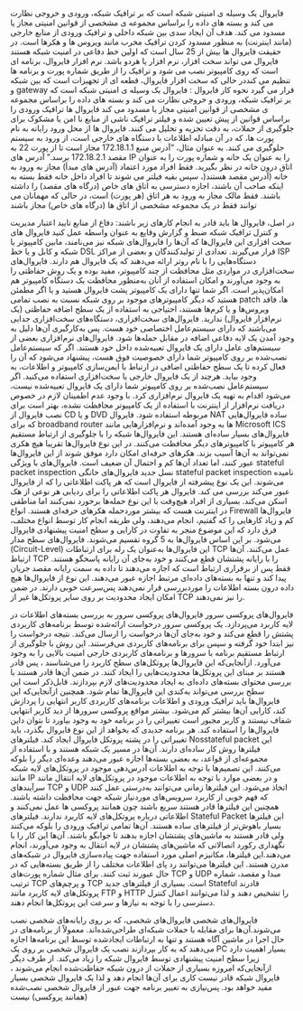 
فایروال یک وسیله ی امنیتی شبکه است که بر ترافیک شبکه، ورودی و خروجی نظارت می کند و بسته های داده را براساس مجموعه ی مشخصی از قوانین امنیتی مجاز یا مسدود می کند.
هدف آن ایجاد سدی بین شبکه داخلی و ترافیک ورودی از منابع خارجی (مانند اینترنت) به منظور مسدود کردن ترافیک مخرب مانند ویروس ها و هکرها است.
در حقیقت فایروال ها بیش از 25 سال است که اولین خط دفاعی در امنیت شبکه هستند
فایروال می تواند سخت افزار، نرم افزار یا هردو باشد.
 نرم افزار فایروال، برنامه ای است که روی کامپیوتر نصب می شود و ترافیک را از طریق شماره پورت و برنامه ها تنظیم می کنددر حالی که سخت افزار فایروال، قطعه ای از تجهیزات است که بین شبکه و gateway قرار می گیرد
نحوه کار فایروال :
فایروال یک وسیله ی امنیتی شبکه است که بر ترافیک شبکه، ورودی و خروجی نظارت می کند و بسته های داده را براساس مجموعه ی مشخصی از قوانین امنیتی مجاز یا مسدود می کند
فایروال ها ترافیک ورودی را براساس قوانین از پیش تعیین شده و فیلتر ترافیک ناشی از منابع نا امن یا مشکوک برای جلوگیری از حملات، به دقت تجزیه و تحلیل می کنند.
فایروال ها از محل ورود رایانه به نام پورت ها، که در آن مبادله اطلاعات با دستگاه های خارجی است، از ورود به سیستم جلوگیری می کنند.
به عنوان مثال، “آدرس منبع 172.18.1.1 مجاز است تا از پورت 22 به مقصد 172.18.2.1 برسد.”
آدرس های IP را به عنوان یک خانه و شماره پورت را به عنوان اتاق درون خانه در نظر بگیرید.
فقط افراد مورد اعتماد (آدرس های مبدأ) مجاز به ورود به خانه (آدرس مقصد هستند(، سپس بقیه فیلتر می شوند تا افراد داخل خانه فقط بسته به اینکه صاحب آن باشند، اجازه دسترسی به اتاق های خاص (درگاه های مقصد) را داشته باشند.
فقط مالک مجاز به ورود به هر اتاق (هر پورت) است، در حالی که مهمانان می توانند فقط در یک مجموعه مشخصی از اتاق ها (درگاه های خاص) مجاز باشند

در اصل، فایروال ها باید قادر به انجام کارهای زیر باشند:
دفاع از منابع
تایید اعتبار
مدیریت و کنترل ترافیک شبکه
ضبط و گزارش وقایع
به عنوان واسطه عمل کنید
فایروال های سخت افزاری
این فایروال‌ها که آن‌ها را فایروال‌های شبکه نیز می‌نامند، مابین کامپيوتر يا شبکه و کابل و يا خط DSL قرار می‌گیرند. تعدادی از تولیدکنندگان و بعضی از مراکز ISP دستگاه‌هایی را با نام روتر ارائه می‌دهند که يک فايروال هم دارند. فایروال‌های سخت‌افزاری در مواردی مثل محافظت از چند کامپيوتر، مفيد بوده و يک روش حفاظتی را به وجود می‌آورند و امکان استفاده از آنان به‌منظور محافظت يک دستگاه کامپيوتر هم امکان‌پذیر است. اگر شما تنها دارای يک کامپيوتر پشت فايروال هستید و يا اگر مطمئن هستید که دیگر کامپیوترهای موجود بر روی شبکه نسبت به نصب تمامی patch ها، فاقد ویروس‌ها و يا کرم‌ها هستند، احتیاجی به استفاده از يک سطح اضافه حفاظتی (يک نرم‌افزار فايروال) ندارید.
فایروال‌های سخت‌افزاری، دستگاه‌های سخت‌افزاری جدایی می‌باشند که دارای سیستم‌عامل اختصاصی خود هست. پس به‌کارگیری آن‌ها دلیل به وجود آمدن یک‌ لایه دفاعی اضافه در مقابل حمله‌ها شود.
فایروال‌های نرم‌افزاری
بعضی از سیستم‌های عامل دارای يک فايروال تعبیه‌شده داخل خود هستند. اگر که سیستم‌عامل نصب‌شده بر روی کامپيوتر شما دارای خصوصیت فوق هست، پيشنهاد می‌شود که آن را فعال کرده تا يک سطح حفاظتی اضافی در ارتباط با ایمن‌سازی کامپيوتر و اطلاعات، به وجود بیاید. هرچند از يک فايروال خارجی يا سخت‌افزاری استفاده می‌کنید. اگر سیستم‌عامل نصب‌شده بر روی کامپيوتر شما دارای يک فايروال تعبیه‌شده نیست، می‌شود اقدام به تهيه يک فايروال نرم‌افزاری کرد. با وجود عدم اطمينان لازم در خصوص دريافت نرم‌افزار از اينترنت با استفاده از يک کامپيوتر محافظت نشده، بهتر است برای نصب فايروال از CD و يا DVD مربوطه استفاده شود.
فايروال NAT ساده
فایروال‌هایی كه برای broadband router ها به وجود آمده‌اند و نرم‌افزارهایی مانند Microsoft ICS فایروال‌های بسيار ساده‌ای هستند. اين فایروال‌ها شبكه را با جلوگيری از ارتباط مستقيم هر كامپيوتر با كامپيوترهای ديگر محافظت می‌کنند. در این نوع فایروال‌ها تقریبا هیچ هکری نمی‌تواند به آن‌ها آسیب بزند. هكرهای حرفه‌ای امکان دارد موفق شوند از اين فایروال‌ها عبور كنند، اما تعداد آن‌ها كم و احتمال آن ضعيف است.
فایروال‌های با ويژگی stateful packet inspection
نسل جديد فایروال‌های خانگی stateful packet inspection ناميده می‌شوند. این‌ یک نوع پيشرفته از فايروال است كه هر پاكت اطلاعاتی را كه از فايروال عبور می‌کند بررسی می كند. فايروال هر پاكت اطلاعاتی را برای رديابی هر نوعی از هک اسكن می‌کند. بسیاری از افراد هیچ‌وقت با اين نوع حمله‌ها برخورد نمی‌کنند اما مناطقی در اينترنت هست كه بيشتر موردحمله هكرهای حرفه‌ای هستند.
انواع Firewall
فایروال‌ها کم‌ و زیاد کارهایی را که گفتیم، انجام می‌دهند، ولی طریقه انجام کار توسط انواع مختلف، فرق دارد که این موضوع منجر به تفاوت در کارایی و سطح امنیت پیشنهادی فایروال می‌شود. بر این اساس فایروال‌ها به 5 گروه تقسیم می‌شوند.
فایروال‌های سطح مدار (Circuit-Level)
این فایروال‌ها به‌عنوان یک رله برای ارتباطات TCP عمل می‌کنند. آن‌ها ارتباط TCP را با رایانه پشتشان قطع می‌کنند و خود به‌جای آن رایانه پاسخگو هستند. فقط پس از برقراری ارتباط است که اجازه می‌دهند تا داده به سمت رایانه مقصد جریان پیدا کند و تنها به بسته‌های داده‌ای مرتبط اجازه عبور می‌دهند. این نوع از فایروال‌ها هیچ داده درون بسته اطلاعات را موردبررسی قرار نمی‌دهند پس‌سرعت خوبی دارند. در ضمن امکان ایجاد محدودیت بر روی سایر پروتکل‌ها غیر از TCP را نیز نمی‌دهند.


فایروال‌های پروکسی سرور
فایروال‌های پروکسی سرور به بررسی بسته‌های اطلاعات در لایه کاربرد می‌پردازد. یک پروکسی سرور درخواست ارائه‌شده توسط برنامه‌های کاربردی پشتش را قطع می‌کند و خود به‌جای آن‌ها درخواست را ارسال می‌کند. نتیجه درخواست را نیز ابتدا خود گرفته و سپس برای برنامه‌های کاربردی می‌فرستند. این روش با جلوگیری از ارتباط مستقیم برنامه با سرورها و برنامه‌های کاربردی خارجی امنیت بالایی را به وجود می‌آورد. ازآنجایی‌که این فایروال‌ها پروتکل‌های سطح کاربرد را می‌شناسند ، پس قادر هستند بر مبنای این پروتکل‌ها محدودیت‌هایی را ایجاد کنند. در ضمن آن‌ها قادر هستند با بررسی محتوای بسته‌های داده‌ای به ایجاد محدودیت‌های لازم بپردازند. قابل‌ذکر است این سطح بررسی می‌تواند به‌کندی این فایروال‌ها تمام شود. همچنین ازآنجایی‌که این فایروال‌ها باید ترافیک ورودی و اطلاعات برنامه‌های کاربردی کاربر انتهایی را پردازش کند، کارایی آن‌ها بیشتر کم می‌شود. بیشتر مواقع پروکسی سرورها از دید کاربر انتهایی شفاف نیستند و کاربر مجبور است تغییراتی را در برنامه خود به وجود بیاورد تا بتوان داین فایروال‌ها را استفاده کند. هر برنامه جدیدی که بخواهد از این نوع فایروال بگذرد، باید تغییراتی را در پشته پروتکل فایروال ایجاد کند.
فیلترهای Nosstateful packet
این فیلترها روش کار ساده‌ای دارند. آن‌ها در مسیر یک شبکه هستند و با استفاده از مجموعه‌ای از قواعد، به بعضی بسته‌ها اجازه عبور می‌دهند وعده‌ای دیگر را بلوکه می‌کنند. این تصمیم‌ها با توجه به اطلاعات آدرس‌دهی موجود در پروتکل‌های لایه شبکه مانند IP و در بعضی موارد با توجه به اطلاعات موجود در پروتکل‌های لایه انتقال مانند سرآیندهای TCP و UDP اتخاذ می‌شود. این فیلترها زمانی می‌توانند به‌درستی عمل کنند که فهم خوبی از کاربرد سرویس‌های موردنیاز شبکه جهت محافظت داشته باشند. همچنین این فیلترها قادر هستند سریع باشند چون همانند پروکسی ها عمل نمی‌کنند و اطلاعاتی درباره پروتکل‌های لایه کاربرد ندارند.
فیلترهای Stateful Packet
این فیلترها بسیار باهوش‌تر از فیلترهای ساده هستند. آن‌ها تمامی ترافیک ورودی را بلوکه می‌کنند ولی قادر هستند به ماشین‌های پشتشان اجازه بدهند تا جوابگو باشند. آن‌ها این کار را با نگهداری رکورد اتصالاتی که ماشین‌های پشتشان در لایه انتقال به وجود می‌آورند، انجام می‌دهند.این فیلترها، مکانیزم اصلی مورد استفاده جهت پیاده‌سازی فایروال در شبکه‌های مدرن هستند. این فیلترها می‌توانند رد پای اطلاعات مختلف را از طریق بسته‌هایی که در حال عبورند ثبت کنند. برای مثال شماره پورت‌های TCP و UDP مبدا و مقصد، شماره ترتیب TCP و پرچم‌های TCP است. بسیاری از فیلترهای جدید Stateful قادرند پروتکل‌های لایه کاربرد مانند FTP و HTTP را تشخیص دهند و لذا می‌توانند اعمال کنترل دسترسی را با توجه به نیازها و سرعت این پروتکل‌ها انجام دهند.

فایروال‌های شخصی
فایروال‌های شخصی، که بر روی رایانه‌های شخصی نصب می‌شوند.آن‌ها برای مقابله با حملات شبکه‌ای طراحی‌شده‌اند. معمولاً از برنامه‌های در حال اجرا در ماشین آگاه هستند و تنها به ارتباطات ایجادشده توسط این برنامه‌ها اجازه می‌دهند که به کار بپردازند نصب یک فایروال شخصی بر روی یک PC بسیار اهمیت دارد زیرا سطح امنیت پیشنهادی توسط فایروال شبکه را زیاد می‌کند. از طرف دیگر ازآنجایی‌که امروزه بسیاری از حملات از درون شبکه حفاظت‌شده انجام می‌شوند ، فایروال شبکه قادر نیست کاری برای آن‌ها انجام دهد و لذا یک فایروال شخصی بسیار مفید خواهد بود. پس‌نیازی به تغییر برنامه جهت عبور از فایروال شخصی نصب‌شده (همانند پروکسی) نیست
